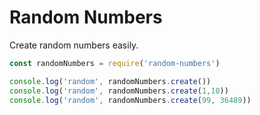 # Random Numbers

Create random numbers easily.

```js
const randomNumbers = require('random-numbers')

console.log('random', randomNumbers.create())
console.log('random', randomNumbers.create(1,10))
console.log('random', randomNumbers.create(99, 36489))
```